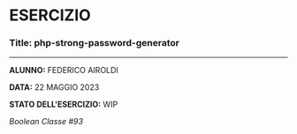 # ESERCIZIO

### Title: php-strong-password-generator
---
**ALUNNO:** FEDERICO AIROLDI

**DATA:** 22 MAGGIO 2023

**STATO DELL'ESERCIZIO:** WIP

_Boolean Classe #93_